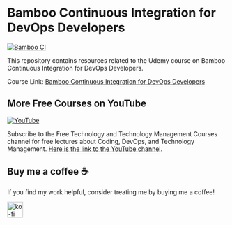 # Bamboo Continuous Integration for DevOps Developers

[![Bamboo CI](https://img-c.udemycdn.com/course/750x422/1520666_9f95_7.jpg)](https://www.udemy.com/course/bamboo-continuous-integration-for-devops-developers/?referralCode=3019D7872D03BEE6CB5E)

This repository contains resources related to the Udemy course on Bamboo Continuous Integration for DevOps Developers. 

Course Link: [Bamboo Continuous Integration for DevOps Developers](https://www.udemy.com/course/bamboo-continuous-integration-for-devops-developers/?referralCode=3019D7872D03BEE6CB5E)


## More Free Courses on YouTube

[![YouTube](https://img.shields.io/badge/YouTube-Subscribe-red?style=flat&logo=youtube)](http://www.youtube.com/@FreeTechnologyLectures)

Subscribe to the Free Technology and Technology Management Courses channel for free lectures about Coding, DevOps, and Technology Management. [Here is the link to the YouTube channel](http://www.youtube.com/@FreeTechnologyLectures).


## Buy me a coffee ☕

If you find my work helpful, consider treating me by buying me a coffee!

<a href="https://ko-fi.com/arefkarimi"><img src="https://storage.ko-fi.com/cdn/kofi2.png?v=3" alt="ko-fi" height="36"></a>
